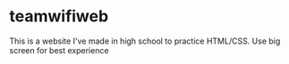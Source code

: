 # teamwifiweb

This is a website I've made in high school to practice HTML/CSS.
Use big screen for best experience
